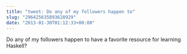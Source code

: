```yaml
---
title: "tweet: Do any of my followers happen to"
slug: "296425635893628929"
date: "2013-01-30T01:12:33+00:00"
---
```

Do any of my followers happen to have a favorite resource for learning Haskell?